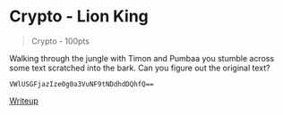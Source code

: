 # Crypto - Lion King
> Crypto - 100pts

Walking through the jungle with Timon and Pumbaa you stumble across some text scratched into the bark. Can you figure out the original text?
```
VWlUSGFjazIze0g0a3VuNF9tNDdhdDQhfQ==
```
[Writeup](writeup.md)
